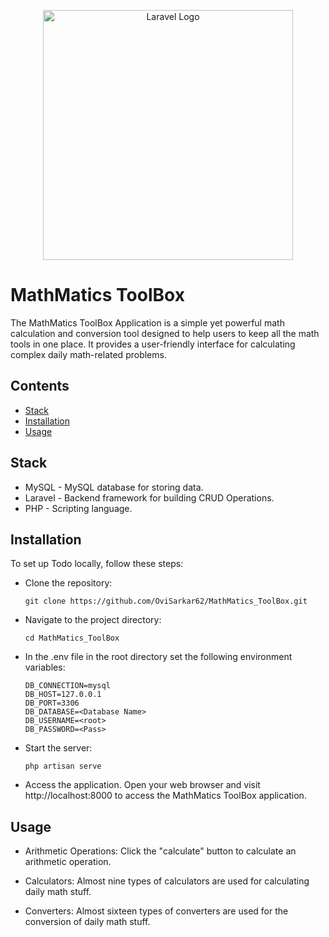<p align="center"><a href="https://laravel.com" target="_blank"><img src="https://raw.githubusercontent.com/laravel/art/master/logo-lockup/5%20SVG/2%20CMYK/1%20Full%20Color/laravel-logolockup-cmyk-red.svg" width="400" alt="Laravel Logo"></a></p>

# MathMatics ToolBox

The MathMatics ToolBox Application is a simple yet powerful math calculation and conversion tool designed to help users to keep all the math tools in one place. It provides a user-friendly interface for calculating complex daily math-related problems.

## Contents

- [Stack](#stack)
- [Installation](#installation) 
- [Usage](#usage) 

## Stack

- MySQL - MySQL database for storing data.
- Laravel - Backend framework for building CRUD Operations.
- PHP - Scripting language.

## Installation

To set up Todo locally, follow these steps:

- Clone the repository:

      git clone https://github.com/OviSarkar62/MathMatics_ToolBox.git
      
- Navigate to the project directory:

      cd MathMatics_ToolBox

- In the .env file in the root directory set the following environment variables:

      DB_CONNECTION=mysql
      DB_HOST=127.0.0.1
      DB_PORT=3306
      DB_DATABASE=<Database Name>
      DB_USERNAME=<root>
      DB_PASSWORD=<Pass>

- Start the server: 

      php artisan serve
  
- Access the application. Open your web browser and visit http://localhost:8000 to access the MathMatics ToolBox application.

## Usage

- Arithmetic Operations: Click the "calculate" button to calculate an arithmetic operation.

- Calculators: Almost nine types of calculators are used for calculating daily math stuff.

- Converters: Almost sixteen types of converters are used for the conversion of daily math stuff.
